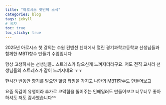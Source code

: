 ```yaml
---
title: "아로시스 첫번쩨 소식"
categories: blog
tags: jekyll
# 목차
toc: true  
toc_sticky: true 
---
```


2025년 아로시스 첫 강의는
수원 컨벤션 센터에서 열린 경기과학고등학교 선생님들과 함께한
MBTI향수 만들기 수업입니다

항상 고생하시는 선생님들..
스트레스가 많으신게 느껴지더라구요.
저도 전직 교사라 선생님들의 스트레스가 같이 느껴지네요 ㅜㅜ

한시간 반동안 향기를 맡으면 힐링 타임을 가지고
나만의 MBTI향수도 만들어보고

요즘 독감이 유행이라 추가로
코막힘을 뚫어주는 인헤일러도 만들어보고
너무너무 좋아하셔도 저도 감사했습니다^^